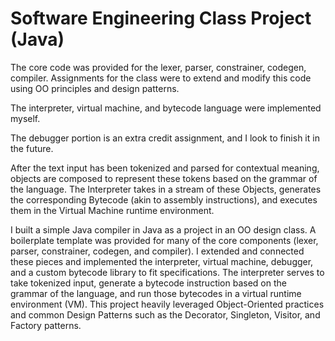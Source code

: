 # Software Engineering Class Project (Java)

The core code was provided for the lexer, parser, constrainer, codegen, compiler.
Assignments for the class were to extend and modify this code using OO principles and design patterns. 

The interpreter, virtual machine, and bytecode language were implemented myself. 

The debugger portion is an extra credit assignment, and I look to finish it in the future. 

After the text input has been tokenized and parsed for contextual meaning, objects are composed to represent these tokens based on the grammar of the language. The Interpreter takes in a stream of these Objects, generates the corresponding Bytecode (akin to assembly instructions), and executes them in the Virtual Machine runtime environment.

I built a simple Java compiler in Java as a project in an OO design class. A boilerplate template was provided for many of the core components (lexer, parser, constrainer, codegen, and compiler). I extended and connected these pieces and implemented the interpreter, virtual machine, debugger, and a custom bytecode library to fit specifications. The interpreter serves to take tokenized input, generate a bytecode instruction based on the grammar of the language, and run those bytecodes in a virtual runtime environment (VM). This project heavily leveraged Object-Oriented practices and common Design Patterns such as the Decorator, Singleton, Visitor, and Factory patterns.
